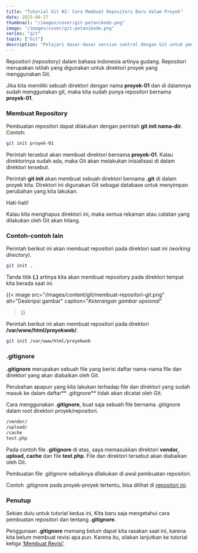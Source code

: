 ```yaml
---
title: "Tutorial Git #2: Cara Membuat Repositori Baru dalam Proyek"
date: 2025-06-27
thumbnail: "/images/cover/git-petanikode.png"
image: "/images/cover/git-petanikode.png"
series: "git"
topik: ["Git"]
description: "Pelajari dasar-dasar version control dengan Git untuk pemula."
---
```


Repositori *(repository)* dalam bahasa indonesia artinya gudang. Repositori merupakan istilah yang digunakan untuk direktori proyek yang menggunakan Git.

Jika kita memiliki sebuah direktori dengan nama **proyek-01** dan di dalamnya sudah menggunakan git, maka kita sudah punya repositori bernama **proyek-01**.

### Membuat Repository

Pembuatan repositori dapat dilakukan dengan perintah **git init nama-dir**. Contoh:

```bash
git init proyek-01
```

Perintah tersebut akan membuat direktori bernama **proyek-01**. Kalau direktorinya sudah ada, maka Git akan melakukan inisialisasi di dalam direktori tersebut.

Perintah **git init** akan membuat sebuah direktori bernama **.git** di dalam proyek kita. Direktori ini digunakan Git sebagai database untuk menyimpan perubahan yang kita lakukan.

Hati-hati!

Kalau kita menghapus direktori ini, maka semua rekaman atau catatan yang dilakukan oleh Git akan hilang.

### Contoh-contoh lain

Perintah berikut ini akan membuat repositori pada direktori saat ini *(working directory)*.

```bash
git init .
```

Tanda titik **(.)** artinya kita akan membuat repository pada direktori tempat kita berada saat ini.

{{< image 
    src="/images/content/git/membuat-repositori-git.png" 
    alt="Deskripsi gambar" 
    caption="*Keterangan gambar opsional*" 
>}}

Perintah berikut ini akan membuat repositori pada direktori **/var/www/html/proyekweb/**.
```bash
git init /var/www/html/proyekweb
```

### .gitignore

**.gitignore** merupakan sebuah file yang berisi daftar nama-nama file dan direktori yang akan diabaikan oleh Git.

Perubahan apapun yang kita lakukan terhadap file dan direktori yang sudah masuk ke dalam daftar** .gitignore** tidak akan dicatat oleh Git.

Cara menggunakan **.gitignore**, buat saja sebuah file bernama .gitignore dalam root direktori proyek/repositori.

```diff
/vendor/
/upload/
/cache
test.php
```

Pada contoh file **.gitignore** di atas, saya memasukkan direktori **vendor, upload, cache** dan file **test.php**. File dan direktori tersebut akan diabaikan oleh Git.

Pembuatan file .gitignore sebaiknya dilakukan di awal pembuatan repositori.

Contoh .gitignore pada proyek-proyek tertentu, bisa dilihat di [repositori ini](https://github.com/github/gitignore).

### Penutup

Sekian dulu untuk tutorial kedua ini, Kita baru saja mengetahui cara pembuatan repositori dan tentang **.gitignore**.

Penggunaan **.gitignore** memang belum dapat kita rasakan saat ini, karena kita belum membuat revisi apa pun. Karena itu, silakan lanjutkan ke tutorial ketiga [‘Membuat Revisi’](../git-commit).


